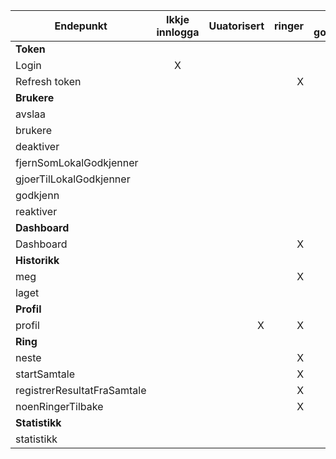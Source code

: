 | Endepunkt     | Ikkje innlogga | Uuatorisert | ringer  | Lokal godkjennar | Admin |
| ------------- |:-------------:| ------------:|--------:|-----------------:|-----:|
| **Token** | | | | |  |
| Login         | X             |              |         |                  |       |
| Refresh token | | | X | X | X |
| **Brukere** | | | | |  |
| avslaa | | | | X | X |
| brukere | | | | X | X |
| deaktiver | | | | X | X |
| fjernSomLokalGodkjenner | | | | | X |
| gjoerTilLokalGodkjenner | | | | | X |
| godkjenn | | | | X | X |
| reaktiver | | | | X | X |
| **Dashboard** | | | | |  |
| Dashboard | | | X | X | X |
| **Historikk** | | | | |  |
| meg | | | X | | |
| laget | | | | X | X |
| **Profil** | | | | |  |
| profil | | X | X | X | X |
| **Ring** | | | | |  |
| neste | | | X | | |
| startSamtale | | | X | | |
| registrerResultatFraSamtale | | | X | | |
| noenRingerTilbake | | | X | | |
| **Statistikk** | | | | |  |
| statistikk | | | | | X |